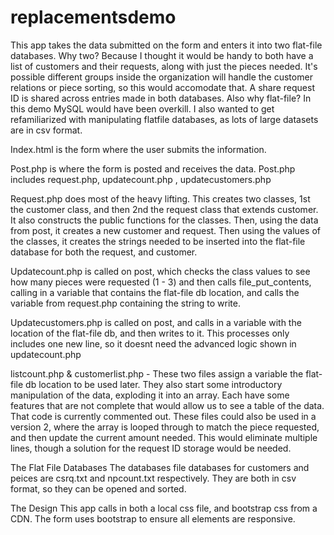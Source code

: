 # replacementsdemo

This app takes the data submitted on the form and enters it into two flat-file databases. Why two? Because I thought it would be handy to both have a list of customers and their requests, along with just the pieces needed. It's possible different groups inside the organization will handle the customer relations or piece sorting, so this would accomodate that. A share request ID is shared across entries made in both databases. Also why flat-file? In this demo MySQL would have been overkill. I also wanted to get refamiliarized with manipulating flatfile databases, as lots of large datasets are in csv format.

Index.html is the form where the user submits the information.

Post.php is where the form is posted and receives the data.
  Post.php includes request.php, updatecount.php , updatecustomers.php
  

Request.php does most of the heavy lifting.
  This creates two classes, 1st the customer class, and then 2nd the request class that extends   customer. It also constructs the public functions for the classes. Then, using the data from post, it creates a new customer and request. Then using the values of the classes, it creates the strings needed to be inserted into the flat-file database for both the request, and customer.
 
  
Updatecount.php is called on post, which checks the class values to see how many pieces were requested (1 - 3) and then calls file_put_contents, calling in a variable that contains the flat-file db location, and calls the variable from request.php containing the string to write. 


Updatecustomers.php is called on post, and calls in a variable with the location of the flat-file db, and then writes to it. This processes only includes one new line, so it doesnt need the advanced logic shown in updatecount.php


listcount.php & customerlist.php - These two files assign a variable the flat-file db location to be used later. They also start some introductory manipulation of the data, exploding it into an array. Each have some features that are not complete that would allow us to see a table of the data. That code is currently commented out. These files could also be used in a version 2, where the array is looped through to match the piece requested, and then update the current amount needed. This would eliminate multiple lines, though a solution for the request ID storage would be needed. 



The Flat File Databases
The databases file databases for customers and peices are csrq.txt and npcount.txt respectively. 
They are both in csv format, so they can be opened and sorted. 


The Design
This app calls in both a local css file, and bootstrap css from a CDN. The form uses bootstrap to ensure all elements are responsive. 


